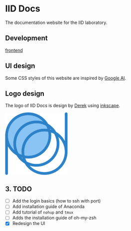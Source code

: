 # IID Docs

The documentation website for the IID laboratory.

## Development

[frontend](frontend)

## UI design

Some CSS styles of this website are inspired by [Google AI](https://ai.google/).

## Logo design

The logo of IID Docs is design by [Derek](https://github.com/DerekDick) using [inkscape](https://inkscape.org/).

<img src="./logo/iid2019_logo.png" width="200" alt="IID Docs Logo" />

## 3. TODO

- [ ] Add the login basics (how to ssh with port)
- [ ] Add installation guide of Anaconda
- [ ] Add tutorial of `nohup` and `tmux`
- [ ] Adds the installation guide of oh-my-zsh
- [x] Redesign the UI
